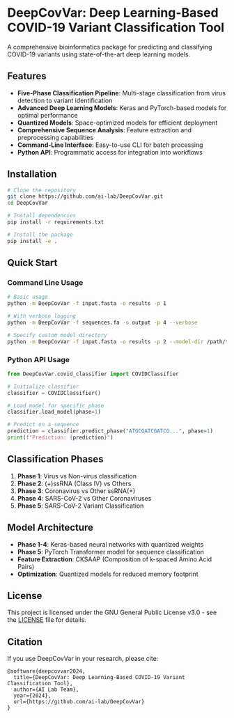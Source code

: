 # DeepCovVar: Deep Learning-Based COVID-19 Variant Classification Tool

A comprehensive bioinformatics package for predicting and classifying COVID-19 variants using state-of-the-art deep learning models.

## Features

- **Five-Phase Classification Pipeline**: Multi-stage classification from virus detection to variant identification
- **Advanced Deep Learning Models**: Keras and PyTorch-based models for optimal performance
- **Quantized Models**: Space-optimized models for efficient deployment
- **Comprehensive Sequence Analysis**: Feature extraction and preprocessing capabilities
- **Command-Line Interface**: Easy-to-use CLI for batch processing
- **Python API**: Programmatic access for integration into workflows

## Installation

```bash
# Clone the repository
git clone https://github.com/ai-lab/DeepCovVar.git
cd DeepCovVar

# Install dependencies
pip install -r requirements.txt

# Install the package
pip install -e .
```

## Quick Start

### Command Line Usage

```bash
# Basic usage
python -m DeepCovVar -f input.fasta -o results -p 1

# With verbose logging
python -m DeepCovVar -f sequences.fa -o output -p 4 --verbose

# Specify custom model directory
python -m DeepCovVar -f input.fasta -o results -p 2 --model-dir /path/to/models
```

### Python API Usage

```python
from DeepCovVar.covid_classifier import COVIDClassifier

# Initialize classifier
classifier = COVIDClassifier()

# Load model for specific phase
classifier.load_model(phase=1)

# Predict on a sequence
prediction = classifier.predict_phase("ATGCGATCGATCG...", phase=1)
print(f"Prediction: {prediction}")
```

## Classification Phases

1. **Phase 1**: Virus vs Non-virus classification
2. **Phase 2**: (+)ssRNA (Class IV) vs Others
3. **Phase 3**: Coronavirus vs Other ssRNA(+)
4. **Phase 4**: SARS-CoV-2 vs Other Coronaviruses
5. **Phase 5**: SARS-CoV-2 Variant Classification

## Model Architecture

- **Phase 1-4**: Keras-based neural networks with quantized weights
- **Phase 5**: PyTorch Transformer model for sequence classification
- **Feature Extraction**: CKSAAP (Composition of k-spaced Amino Acid Pairs)
- **Optimization**: Quantized models for reduced memory footprint

## License

This project is licensed under the GNU General Public License v3.0 - see the [LICENSE](LICENSE) file for details.

## Citation

If you use DeepCovVar in your research, please cite:

```
@software{deepcovvar2024,
  title={DeepCovVar: Deep Learning-Based COVID-19 Variant Classification Tool},
  author={AI Lab Team},
  year={2024},
  url={https://github.com/ai-lab/DeepCovVar}
}
```
